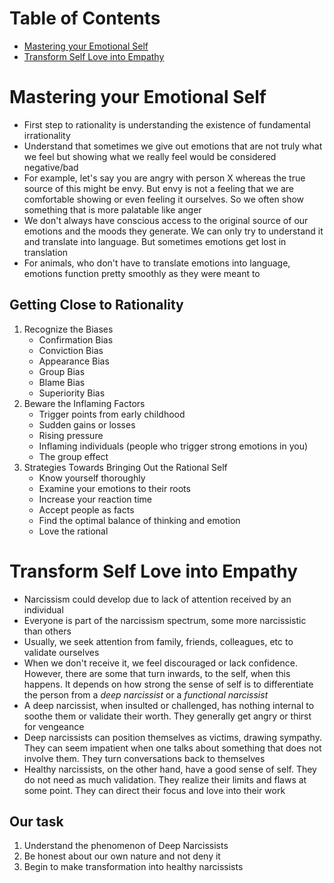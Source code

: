 # Table of Contents  
- [Mastering your Emotional Self](#mastering-emotional-self)  
- [Transform Self Love into Empathy](#transform-self-love-into-empathy)

<a name="mastering-emotional-self"/>

# Mastering your Emotional Self
- First step to rationality is understanding the existence of fundamental irrationality
- Understand that sometimes we give out emotions that are not truly what we feel but showing what we really feel would be considered negative/bad
- For example, let's say you are angry with person X whereas the true source of this might be envy. But envy is not a feeling that we are comfortable showing or even feeling it ourselves. So we often show something that is more palatable like anger
- We don't always have conscious access to the original source of our emotions and the moods they generate. We can only try to understand it and translate into language. But sometimes emotions get lost in translation
- For animals, who don't have to translate emotions into language, emotions function pretty smoothly as they were meant to

## Getting Close to Rationality
1. Recognize the Biases
    - Confirmation Bias
    - Conviction Bias
    - Appearance Bias
    - Group Bias
    - Blame Bias
    - Superiority Bias
2. Beware the Inflaming Factors
    - Trigger points from early childhood
    - Sudden gains or losses
    - Rising pressure
    - Inflaming individuals (people who trigger strong emotions in you)
    - The group effect
3. Strategies Towards Bringing Out the Rational Self
    - Know yourself thoroughly
    - Examine your emotions to their roots
    - Increase your reaction time
    - Accept people as facts
    - Find the optimal balance of thinking and emotion
    - Love the rational

<a name="transform-self-love-into-empathy"/>

# Transform Self Love into Empathy
- Narcissism could develop due to lack of attention received by an individual
- Everyone is part of the narcissism spectrum, some more narcissistic than others
- Usually, we seek attention from family, friends, colleagues, etc to validate ourselves
- When we don't receive it, we feel discouraged or lack confidence. However, there are some that turn inwards, to the self, when this happens. It depends on how strong the sense of self is to differentiate the person from a _deep narcissist_ or a _functional narcissist_
- A deep narcissist, when insulted or challenged, has nothing internal to soothe them or validate their worth. They generally get angry or thirst for vengeance
- Deep narcissists can position themselves as victims, drawing sympathy. They can seem impatient when one talks about something that does not involve them. They turn conversations back to themselves
- Healthy narcissists, on the other hand, have a good sense of self. They do not need as much validation. They realize their limits and flaws at some point. They can direct their focus and love into their work
 
## Our task
1. Understand the phenomenon of Deep Narcissists
2. Be honest about our own nature and not deny it
3. Begin to make transformation into healthy narcissists
